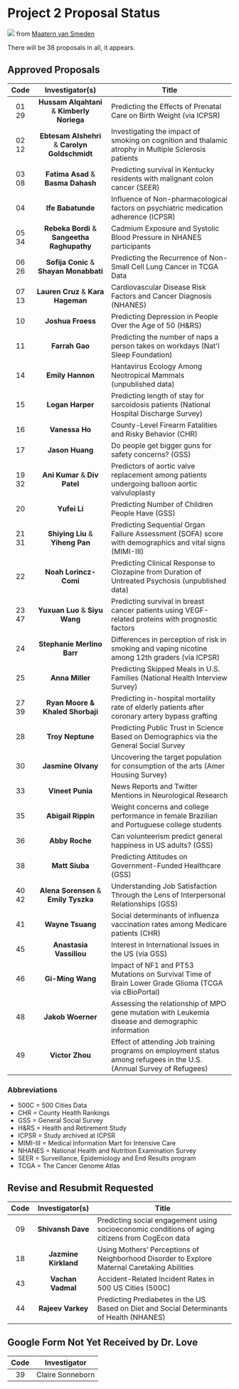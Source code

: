 # Project 2 Proposal Status

![](https://github.com/THOMASELOVE/2019-432/blob/master/slides/class21/figures/rq.png) from [Maatern van Smeden](https://twitter.com/MaartenvSmeden/status/1086940134065479680)

There will be 38 proposals in all, it appears.

## Approved Proposals

Code | Investigator(s) | Title
:---: | :---: | ----------------------------------------------------------------------------------------------
01 29 | **Hussam Alqahtani** & **Kimberly Noriega** | Predicting the Effects of Prenatal Care on Birth Weight (via ICPSR)
02 12 | **Ebtesam Alshehri** & **Carolyn Goldschmidt** | Investigating the impact of smoking on cognition and thalamic atrophy in Multiple Sclerosis patients
03 08 | **Fatima Asad** & **Basma Dahash** | Predicting survival in Kentucky residents with malignant colon cancer (SEER)
04 | **Ife Babatunde** | Influence of Non-pharmacological factors on psychiatric medication adherence (ICPSR)
05 34 | **Rebeka Bordi** & **Sangeetha Raghupathy** | Cadmium Exposure and Systolic Blood Pressure in NHANES participants 
06 26 | **Sofija Conic** & **Shayan Monabbati** | Predicting the Recurrence of Non-Small Cell Lung Cancer in TCGA Data
07 13 | **Lauren Cruz** & **Kara Hageman** | Cardiovascular Disease Risk Factors and Cancer Diagnosis (NHANES)
10 | **Joshua Froess** | Predicting Depression in People Over the Age of 50 (H&RS)
11 | **Farrah Gao** | Predicting the number of naps a person takes on workdays (Nat'l Sleep Foundation)
14 | **Emily Hannon** | Hantavirus Ecology Among Neotropical Mammals (unpublished data)
15 | **Logan Harper** | Predicting length of stay for sarcoidosis patients (National Hospital Discharge Survey)
16 | **Vanessa Ho** | County-Level Firearm Fatalities and Risky Behavior (CHR)
17 | **Jason Huang** | Do people get bigger guns for safety concerns? (GSS)
19 32 | **Ani Kumar** & **Div Patel** | Predictors of aortic valve replacement among patients undergoing balloon aortic valvuloplasty
20 | **Yufei Li** | Predicting Number of Children People Have (GSS)
21 31 | **Shiying Liu** & **Yiheng Pan** | Predicting Sequential Organ Failure Assessment (SOFA) score with demographics and vital signs (MIMI-III)
22 | **Noah Lorincz-Comi** | Predicting Clinical Response to Clozapine from Duration of Untreated Psychosis (unpublished data)
23 47 | **Yuxuan Luo** & **Siyu Wang** | Predicting survival in breast cancer patients using VEGF-related proteins with prognostic factors
24 | **Stephanie Merlino Barr** | Differences in perception of risk in smoking and vaping nicotine among 12th graders (via ICPSR)
25 | **Anna Miller** | Predicting Skipped Meals in U.S. Families (National Health Interview Survey)
27 39 | **Ryan Moore & Khaled Shorbaji** | Predicting in-hospital mortality rate of elderly patients after coronary artery bypass grafting
28 | **Troy Neptune** | Predicting Public Trust in Science Based on Demographics via the General Social Survey
30 | **Jasmine Olvany** | Uncovering the target population for consumption of the arts (Amer Housing Survey)
33 | **Vineet Punia** | News Reports and Twitter Mentions in Neurological Research
35 | **Abigail Rippin** | Weight concerns and college performance in female Brazilian and Portuguese college students
36 | **Abby Roche** | Can volunteerism predict general happiness in US adults? (GSS)
38 | **Matt Siuba** | Predicting Attitudes on Government-Funded Healthcare (GSS)
40 42 | **Alena Sorensen** & **Emily Tyszka** | Understanding Job Satisfaction Through the Lens of Interpersonal Relationships (GSS)
41 | **Wayne Tsuang** | Social determinants of influenza vaccination rates among Medicare patients (CHR)
45 | **Anastasia Vassiliou** | Interest in International Issues in the US (via GSS)
46 | **Gi-Ming Wang** | Impact of NF1 and PT53 Mutations on Survival Time of Brain Lower Grade Glioma (TCGA via cBioPortal)
48 | **Jakob Woerner** | Assessing the relationship of MPO gene mutation with Leukemia disease and demographic information
49 | **Victor Zhou** | Effect of attending Job training programs on employment status among refugees in the U.S. (Annual Survey of Refugees)

### Abbreviations

- 500C = 500 Cities Data
- CHR = County Health Rankings
- GSS = General Social Survey
- H&RS = Health and Retirement Study
- ICPSR = Study archived at ICPSR
- MIMI-III = Medical Information Mart for Intensive Care
- NHANES = National Health and Nutrition Examination Survey
- SEER = Surveillance, Epidemiology and End Results program
- TCGA = The Cancer Genome Atlas

## Revise and Resubmit Requested

Code | Investigator(s) | Title
:---: | :---: | ----------------------------------------------------------------------------------------------
09 | **Shivansh Dave** | Predicting social engagement using socioeconomic conditions of aging citizens from CogEcon data
18 | **Jazmine Kirkland** | Using Mothers’ Perceptions of Neighborhood Disorder to Explore Maternal Caretaking Abilities
43 | **Vachan Vadmal** | Accident-Related Incident Rates in 500 US Cities (500C)
44 | **Rajeev Varkey** | Predicting Prediabetes in the US Based on Diet and Social Determinants of Health (NHANES)

## Google Form Not Yet Received by Dr. Love

Code | Investigator
:---: | :---:
39 | Claire Sonneborn

